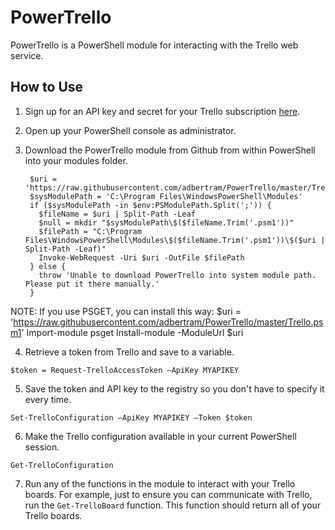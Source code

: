 # PowerTrello
PowerTrello is a PowerShell module for interacting with the Trello web service.

## How to Use

1. Sign up for an API key and secret for your Trello subscription [here](https://trello.com/app-key).

2. Open up your PowerShell console as administrator.

3. Download the PowerTrello module from Github from within PowerShell into your modules folder.

        $uri = 'https://raw.githubusercontent.com/adbertram/PowerTrello/master/Trello.psm1'
        $sysModulePath = 'C:\Program Files\WindowsPowerShell\Modules'
        if ($sysModulePath -in $env:PSModulePath.Split(';')) {
          $fileName = $uri | Split-Path -Leaf
          $null = mkdir "$sysModulePath\$($fileName.Trim('.psm1'))"
          $filePath = "C:\Program Files\WindowsPowerShell\Modules\$($fileName.Trim('.psm1'))\$($uri | Split-Path -Leaf)"
          Invoke-WebRequest -Uri $uri -OutFile $filePath
        } else {
          throw 'Unable to download PowerTrello into system module path. Please put it there manually.'
        }

NOTE: If you use PSGET, you can install this way:
        $uri = 'https://raw.githubusercontent.com/adbertram/PowerTrello/master/Trello.psm1'
        Import-module psget
        Install-module -ModuleUrl $uri 

4. Retrieve a token from Trello and save to a variable.

  `$token = Request-TrelloAccessToken –ApiKey MYAPIKEY`

5. Save the token and API key to the registry so you don't have to specify it every time.

  `Set-TrelloConfiguration –ApiKey MYAPIKEY –Token $token`

6. Make the Trello configuration available in your current PowerShell session.

  `Get-TrelloConfiguration`

7. Run any of the functions in the module to interact with your Trello boards. For example, just to ensure you can communicate with Trello, run the `Get-TrelloBoard` function. This function should return all of your Trello boards.
